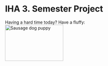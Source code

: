 # IHA 3. Semester Project

Having a hard time today? Have a fluffy: <br/>
<a href="http://7-themes.com/7023200-sausage-dog-puppy.html" title="Sausage dog puppy"><img src="http://7-themes.com/data_images/out/73/7023200-sausage-dog-puppy.jpg" alt="Sausage dog puppy" width="192" height="120" /></a>
